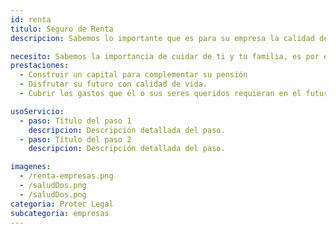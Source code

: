 ```yaml
---
id: renta
titulo: Seguro de Renta​
descripcion: Sabemos lo importante que ​es para su empresa la calidad de vida de sus empleados y todos sus seres queridos, por eso le ofrecemos diferentes alternativas para que los acompañe cuando culminen su etapa laboral o en la realización de sus sueños en cualquier momento​. Ingrese a cada ​plan y escoja el que más se acomode a las necesidades y metas de sus colaboradores.​​​

necesito: Sabemos la importancia de cuidar de ti y tu familia, es por ello que, te brindamos las mejores opciones que te permitirán disfrutar de los momentos más especiales de tu vida con tranquilidad.
prestaciones: 
  - Construir un capital para complementar su pensión
  - Disfrutar su futuro con calidad de vida.
  - Cubrir los gastos que él o sus seres queridos requieran en el futuro.

usoServicio:
  - paso: Título del paso 1
    descripcion: Descripción detallada del paso.
  - paso: Título del paso 2
    descripcion: Descripción detallada del paso.

imagenes:
  - /renta-empresas.png
  - /saludDos.png
  - /saludDos.png
categoria: Protec Legal
subcategoria: empresas
---
```

